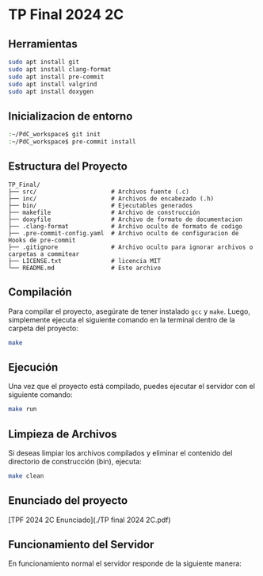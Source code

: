 # TP Final 2024 2C

## Herramientas
```bash
sudo apt install git
sudo apt install clang-format
sudo apt install pre-commit
sudo apt install valgrind
sudo apt install doxygen
```

## Inicializacion de entorno

```bash
:~/PdC_workspace$ git init
:~/PdC_workspace$ pre-commit install
```

## Estructura del Proyecto
```
TP_Final/
├── src/                     # Archivos fuente (.c)
├── inc/                     # Archivos de encabezado (.h)
├── bin/                     # Ejecutables generados
├── makefile                 # Archivo de construcción
├── doxyfile                 # Archivo de formato de documentacion
├── .clang-format            # Archivo oculto de formato de codigo
├── .pre-commit-config.yaml  # Archivo oculto de configuracion de Hooks de pre-commit
├── .gitignore               # Archivo oculto para ignorar archivos o carpetas a commitear
├── LICENSE.txt              # licencia MIT
└── README.md                # Este archivo
```

## Compilación

Para compilar el proyecto, asegúrate de tener instalado `gcc` y `make`. Luego, simplemente ejecuta el siguiente comando en la terminal dentro de la carpeta del proyecto:

```bash
make
```

## Ejecución

Una vez que el proyecto está compilado, puedes ejecutar el servidor con el siguiente comando:

```bash
make run
```

## Limpieza de Archivos

Si deseas limpiar los archivos compilados y eliminar el contenido del directorio de construcción (bin), ejecuta:

```bash
make clean
```

## Enunciado del proyecto

[TPF 2024 2C Enunciado](./TP final 2024 2C.pdf)

## Funcionamiento del Servidor

En funcionamiento normal el servidor responde de la siguiente manera:
